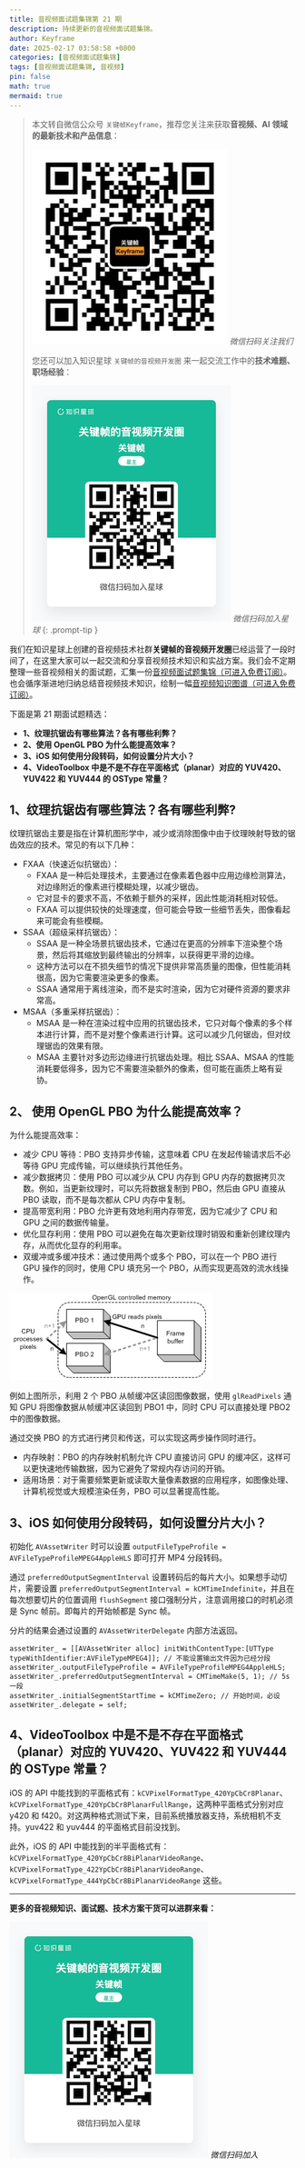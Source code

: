 ```yaml
---
title: 音视频面试题集锦第 21 期
description: 持续更新的音视频面试题集锦。
author: Keyframe
date: 2025-02-17 03:58:58 +0800
categories: [音视频面试题集锦]
tags: [音视频面试题集锦, 音视频]
pin: false
math: true
mermaid: true
---
```


> 本文转自微信公众号 `关键帧Keyframe`，推荐您关注来获取**音视频、AI 领域的最新技术和产品信息**：
>
>![微信公众号](assets/img/keyframe-mp.jpg)
>_微信扫码关注我们_
>
>您还可以加入知识星球 `关键帧的音视频开发圈` 来一起交流工作中的**技术难题、职场经验**：
>
>![知识星球](assets/img/keyframe-zsxq.png)
>_微信扫码加入星球_
{: .prompt-tip }


我们在知识星球上创建的音视频技术社群**关键帧的音视频开发圈**已经运营了一段时间了，在这里大家可以一起交流和分享音视频技术知识和实战方案。我们会不定期整理一些音视频相关的面试题，汇集一份[音视频面试题集锦（可进入免费订阅）](https://mp.weixin.qq.com/mp/appmsgalbum?__biz=MjM5MTkxOTQyMQ==&action=getalbum&album_id=2380776196751425539#wechat_redirect)。也会循序渐进地归纳总结音视频技术知识，绘制一幅[音视频知识图谱（可进入免费订阅）](https://mp.weixin.qq.com/mp/appmsgalbum?__biz=MjM5MTkxOTQyMQ==&action=getalbum&album_id=2349658423078092802#wechat_redirect)。



下面是第 21 期面试题精选：


- **1、纹理抗锯齿有哪些算法？各有哪些利弊？**
- **2、使用 OpenGL PBO 为什么能提高效率？**
- **3、iOS 如何使用分段转码，如何设置分片大小？**
- **4、VideoToolbox 中是不是不存在平面格式（planar）对应的 YUV420、YUV422 和 YUV444 的 OSType 常量？**



## 1、纹理抗锯齿有哪些算法？各有哪些利弊?

纹理抗锯齿主要是指在计算机图形学中，减少或消除图像中由于纹理映射导致的锯齿效应的技术。常见的有以下几种：

- FXAA（快速近似抗锯齿）：
	- FXAA 是一种后处理技术，主要通过在像素着色器中应用边缘检测算法，对边缘附近的像素进行模糊处理，以减少锯齿。
	- 它对显卡的要求不高，不依赖于额外的采样，因此性能消耗相对较低。
	- FXAA 可以提供较快的处理速度，但可能会导致一些细节丢失，图像看起来可能会有些模糊。
- SSAA（超级采样抗锯齿）：
	- SSAA 是一种全场景抗锯齿技术，它通过在更高的分辨率下渲染整个场景，然后将其缩放到最终输出的分辨率，以获得更平滑的边缘。
	- 这种方法可以在不损失细节的情况下提供非常高质量的图像，但性能消耗很高，因为它需要渲染更多的像素。
	- SSAA 通常用于离线渲染，而不是实时渲染，因为它对硬件资源的要求非常高。
- MSAA（多重采样抗锯齿）：
	- MSAA 是一种在渲染过程中应用的抗锯齿技术，它只对每个像素的多个样本进行计算，而不是对整个像素进行计算。这可以减少几何锯齿，但对纹理锯齿的效果有限。
	- MSAA 主要针对多边形边缘进行抗锯齿处理。相比 SSAA、MSAA 的性能消耗要低得多，因为它不需要渲染额外的像素，但可能在画质上略有妥协。





## 2、 使用 OpenGL PBO 为什么能提高效率？

为什么能提高效率：

- 减少 CPU 等待：PBO 支持异步传输，这意味着 CPU 在发起传输请求后不必等待 GPU 完成传输，可以继续执行其他任务。
- 减少数据拷贝：使用 PBO 可以减少从 CPU 内存到 GPU 内存的数据拷贝次数。例如，当更新纹理时，可以先将数据复制到 PBO，然后由 GPU 直接从 PBO 读取，而不是每次都从 CPU 内存中复制。
- 提高带宽利用：PBO 允许更有效地利用内存带宽，因为它减少了 CPU 和 GPU 之间的数据传输量。
- 优化显存利用：使用 PBO 可以避免在每次更新纹理时销毁和重新创建纹理内存，从而优化显存的利用率。
- 双缓冲或多缓冲技术：通过使用两个或多个 PBO，可以在一个 PBO 进行 GPU 操作的同时，使用 CPU 填充另一个 PBO，从而实现更高效的流水线操作。

![双 PBO](assets/resource/av-interview-qa/pbo.png "双 PBO")

例如上图所示，利用 2 个 PBO 从帧缓冲区读回图像数据，使用 `glReadPixels` 通知 GPU 将图像数据从帧缓冲区读回到 PBO1 中，同时 CPU 可以直接处理 PBO2 中的图像数据。

通过交换 PBO 的方式进行拷贝和传送，可以实现这两步操作同时进行。

- 内存映射：PBO 的内存映射机制允许 CPU 直接访问 GPU 的缓冲区，这样可以更快速地传输数据，因为它避免了常规内存访问的开销。
- 适用场景：对于需要频繁更新或读取大量像素数据的应用程序，如图像处理、计算机视觉或大规模渲染任务，PBO 可以显著提高性能。



## 3、iOS 如何使用分段转码，如何设置分片大小？


初始化 `AVAssetWriter` 时可以设置 `outputFileTypeProfile = AVFileTypeProfileMPEG4AppleHLS` 即可打开 MP4 分段转码。

通过 `preferredOutputSegmentInterval` 设置转码后的每片大小。如果想手动切片，需要设置 `preferredOutputSegmentInterval = kCMTimeIndefinite`，并且在每次想要切片的位置调用 `flushSegment` 接口强制分片，注意调用接口的时机必须是 Sync 帧前。即每片的开始帧都是 Sync 帧。

分片的结果会通过设置的 `AVAssetWriterDelegate` 内部方法返回。

```objc
assetWriter_ = [[AVAssetWriter alloc] initWithContentType:[UTType typeWithIdentifier:AVFileTypeMPEG4]]; // 不能设置输出文件因为已经分段
assetWriter_.outputFileTypeProfile = AVFileTypeProfileMPEG4AppleHLS; 
assetWriter_.preferredOutputSegmentInterval = CMTimeMake(5, 1); // 5s 一段
assetWriter_.initialSegmentStartTime = kCMTimeZero; // 开始时间，必设
assetWriter_.delegate = self; 
```


## 4、VideoToolbox 中是不是不存在平面格式（planar）对应的 YUV420、YUV422 和 YUV444 的 OSType 常量？

iOS 的 API 中能找到的平面格式有：`kCVPixelFormatType_420YpCbCr8Planar`、`kCVPixelFormatType_420YpCbCr8PlanarFullRange`，这两种平面格式分别对应 y420 和 f420。对这两种格式测试下来，目前系统播放器支持，系统相机不支持。yuv422 和 yuv444 的平面格式目前没找到。


此外，iOS 的 API 中能找到的半平面格式有：`kCVPixelFormatType_420YpCbCr8BiPlanarVideoRange`、`kCVPixelFormatType_422YpCbCr8BiPlanarVideoRange`、`kCVPixelFormatType_444YpCbCr8BiPlanarVideoRange` 这些。





---

**更多的音视频知识、面试题、技术方案干货可以进群来看：**

![微信扫码加入](assets/img/keyframe-zsxq.png)
_微信扫码加入_






